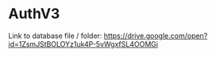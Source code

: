 # AuthV3

Link to database file / folder:
https://drive.google.com/open?id=1ZsmJStBOLOYz1uk4P-5vWgxfSL4OOMGi
